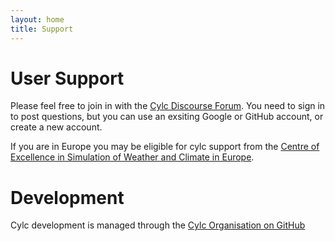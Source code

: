 ```yaml
---
layout: home
title: Support
---
```


# User Support

Please feel free to join in with the
[Cylc Discourse Forum](https://cylc.discourse.group/). You need to sign in to
post questions, but you can use an exsiting Google or GitHub account, or create
a new account.

If you are in Europe you may be eligible for cylc support from the [Centre of
Excellence in Simulation of Weather and Climate in
Europe](https://www.esiwace.eu/services-1/support/overview).

# Development

Cylc development is managed through the [Cylc Organisation on
GitHub](https://github.com/cylc)
